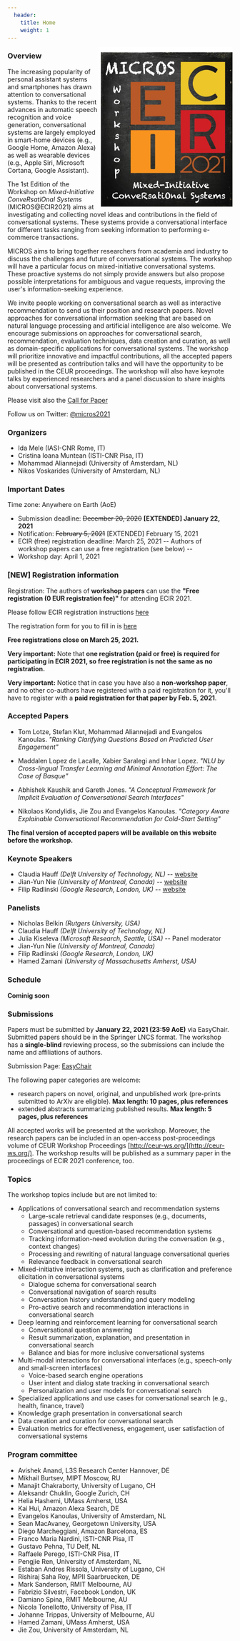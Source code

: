 ```yaml
---
  header:
    title: Home
    weight: 1
---
```


<!--html_preserve-->

<!-- Global site tag (gtag.js) - Google Analytics -->
  <script async src="https://www.googletagmanager.com/gtag/js?id=G-1Q1WPCTYTY"></script>
  <script>
    window.dataLayer = window.dataLayer || [];
    function gtag(){dataLayer.push(arguments);}
    gtag('js', new Date());

    gtag('config', 'G-1Q1WPCTYTY');
  </script>

<!--/html_preserve-->


<IMG SRC="MICROS_logo.jpg" ALIGN="right" width="300"/>

### Overview

The increasing popularity of personal assistant systems and smartphones has drawn attention to conversational systems. Thanks to the recent advances in automatic speech recognition and voice generation, conversational systems are largely employed in smart-home devices (e.g., Google Home, Amazon Alexa) as well as wearable devices (e.g., Apple Siri, Microsoft Cortana, Google Assistant). 

The 1st Edition of the Workshop on _Mixed-Initiative ConveRsatiOnal Systems_ (MICROS@ECIR2021) aims at investigating and collecting novel ideas and contributions in the field of conversational systems. These systems provide a conversational interface for different tasks ranging from seeking information to performing e-commerce transactions. 

MICROS aims to bring together researchers from academia and industry to discuss the challenges and future of conversational systems. The workshop will have a particular focus on mixed-initiative conversational systems. These proactive systems do not simply provide answers but also propose possible interpretations for ambiguous and vague requests, improving the user's information-seeking experience.

We invite people working on conversational search as well as interactive recommendation to send us their position and research papers. Novel approaches for conversational information seeking that are based on natural language processing and artificial intelligence are also welcome. We encourage submissions on  approaches for conversational search, recommendation, evaluation techniques, data creation and curation, as well as domain-specific applications for conversational systems. The workshop will prioritize innovative and impactful contributions, all the accepted papers will be presented as contribution talks and will have the opportunity to be published in the CEUR proceedings. 
The workshop will also have keynote talks by experienced researchers and a panel discussion to share insights about conversational systems. 

Please visit also the [Call for Paper](https://easychair.org/cfp/micros2021)

Follow us on Twitter: [@micros2021](https://twitter.com/micros2021)

### Organizers

- Ida Mele (IASI-CNR Rome, IT)
- Cristina Ioana Muntean (ISTI-CNR Pisa, IT)
- Mohammad Aliannejadi (University of Amsterdam, NL)
- Nikos Voskarides (University of Amsterdam, NL) 

### Important Dates

Time zone: Anywhere on Earth (AoE)

- Submission deadline: ~~December 20, 2020~~ **[EXTENDED] January 22, 2021**
- Notification:	~~February 5, 2021~~ [EXTENDED] February 15, 2021
- ECIR (free) registration deadline: March 25, 2021 -- Authors of workshop papers can use a free registration (see below) --
- Workshop day:	April 1, 2021

### [NEW] Registration information

Registration: The authors of **workshop papers** can use the **"Free registration (0 EUR registration fee)"** for attending ECIR 2021.

Please follow ECIR registration instructions [here](https://www.ecir2021.eu/registration/) 

The registration form for you to fill in is [here](https://bit.ly/3oZO41I)

**Free registrations close on March 25, 2021.** 

**Very important:** Note that **one registration (paid or free) is required for participating in ECIR 2021, so free registration is not the same as no registration.** 

**Very important:** Notice that in case you have also a **non-workshop paper**, and no other co-authors have registered with a paid registration for it, you'll have to register with a **paid registration for that paper by Feb. 5, 2021**.


### Accepted Papers
- Tom Lotze, Stefan Klut, Mohammad Aliannejadi and Evangelos Kanoulas. _"Ranking Clarifying Questions Based on Predicted User Engagement"_

- Maddalen Lopez de Lacalle, Xabier Saralegi and Inhar Lopez. _"NLU by Cross-lingual Transfer Learning and Minimal Annotation Effort: The Case of Basque"_

- Abhishek Kaushik and Gareth Jones. _"A Conceptual Framework for Implicit Evaluation of Conversational Search Interfaces"_

- Nikolaos Kondylidis, Jie Zou and Evangelos Kanoulas. _"Category Aware Explainable Conversational Recommendation for Cold-Start Setting"_

**The final version of accepted papers will be available on this website before the workshop.**

### Keynote Speakers
- Claudia Hauff _(Delft University of Technology, NL)_ -- [website](https://chauff.github.io/)
- Jian-Yun Nie _(University of Montreal, Canada)_ -- [website](http://rali.iro.umontreal.ca/nie-site/jian-yun-nie-en/)
- Filip Radlinski _(Google Research, London, UK)_ -- [website](http://www.radlinski.org/)

### Panelists 
- Nicholas Belkin _(Rutgers University, USA)_
- Claudia Hauff _(Delft University of Technology, NL)_ 
- Julia Kiseleva _(Microsoft Research, Seattle, USA)_ -- Panel moderator
- Jian-Yun Nie _(University of Montreal, Canada)_
- Filip Radlinski _(Google Research, London, UK)_
- Hamed Zamani _(University of Massachusetts Amherst, USA)_

### Schedule
**Cominig soon**


### Submissions

Papers must be submitted by **January 22, 2021 (23:59 AoE)** via EasyChair. Submitted papers should be in the Springer LNCS format. The workshop has a **single-blind** reviewing process, so the submissions can include the name and affiliations of authors.
 
Submission Page: [EasyChair](https://easychair.org/conferences/?conf=micros2021)

The following paper categories are welcome:
- research papers on novel, original, and unpublished work (pre-prints submitted to ArXiv are eligible). **Max length: 10 pages, plus references**
- extended abstracts summarizing published results. **Max length: 5 pages, plus references**

All accepted works will be presented at the workshop. Moreover, the research papers can be included in an open-access post-proceedings volume of CEUR Workshop Proceedings [http://ceur-ws.org/](http://ceur-ws.org/). The workshop results will be published as a summary paper in the proceedings of ECIR 2021 conference, too. 

### Topics
The workshop topics include but are not limited to:

- Applications of conversational search and recommendation systems
    - Large-scale retrieval candidate responses (e.g., documents, passages) in conversational search
    - Conversational and question-based recommendation systems
    - Tracking information-need evolution during the conversation (e.g., context changes)
    - Processing and rewriting of natural language conversational queries
    - Relevance feedback in conversational search
- Mixed-initiative interaction systems, such as clarification and preference elicitation in conversational systems
     - Dialogue schema for conversational search
    - Conversational navigation of search results
    - Conversation history understanding and query modeling
    - Pro-active search and recommendation interactions in conversational search
- Deep learning and reinforcement learning for conversational search
    - Conversational question answering
    - Result summarization, explanation, and presentation in conversational search
    - Balance and bias for more inclusive conversational systems
- Multi-modal interactions for conversational interfaces (e.g., speech-only and small-screen interfaces)
    - Voice-based search engine operations
    - User intent and dialog state tracking in conversational search
    - Personalization and user models for conversational search
- Specialized applications and use  cases for conversational search (e.g., health, finance, travel)
- Knowledge graph presentation in conversational search
- Data creation and curation for conversational search
- Evaluation metrics for effectiveness, engagement, user satisfaction of conversational systems

### Program committee

- Avishek Anand, L3S Research Center Hannover, DE
- Mikhail Burtsev, MIPT Moscow, RU
- Manajit Chakraborty, University of Lugano, CH
- Aleksandr Chuklin, Google Zurich, CH
- Helia Hashemi, UMass Amherst, USA
- Kai Hui, Amazon Alexa Search, DE
- Evangelos Kanoulas, University of Amsterdam, NL
- Sean MacAvaney, Georgetown University, USA
- Diego Marcheggiani, Amazon Barcelona, ES
- Franco Maria Nardini, ISTI-CNR Pisa, IT
- Gustavo	Pehna, TU Delf, NL
- Raffaele Perego, ISTI-CNR Pisa, IT
- Pengjie Ren, University of Amsterdam, NL
- Estaban Andres Rissola, University of Lugano, CH
- Rishiraj Saha Roy, MPII Saarbruecken, DE
- Mark Sanderson, RMIT Melbourne, AU
- Fabrizio Silvestri, Facebook London, UK
- Damiano Spina, RMIT Melbourne, AU
- Nicola Tonellotto, University of Pisa, IT
- Johanne Trippas, University of Melbourne, AU
- Hamed Zamani, UMass Amherst, USA
- Jie Zou, University of Amsterdam, NL
